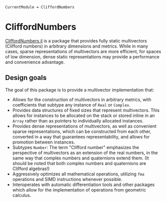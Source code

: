 ```@meta
CurrentModule = CliffordNumbers
```

# CliffordNumbers

[CliffordNumbers.jl](https://github.com/brainandforce/CliffordNumbers.jl) is a package that
provides fully static multivectors (Clifford numbers) in arbitrary dimensions and metrics. While
in many cases, sparse representations of multivectors are more efficient, for spaces of low
dimension, dense static representations may provide a performance and convenience advantage.

## Design goals

The goal of this package is to provide a multivector implementation that:
- Allows for the construction of multivectors in arbitrary metrics, with coefficients that subtype any instance of `Real` or `Complex`.
- Provides data structures of fixed sizes that represent multivectors. This allows for instances to be allocated on the stack or stored inline in an `Array` rather than as pointers to individually allocated instances.
- Provides dense representations of multivectors, as well as convenient sparse representations, which can be constructed from each other, converted in a way that guarantees representability, and allows for promotion between instances.
- Subtypes `Number`: The term "Clifford number" emphasizes the perspective of multivectors as an extension of the real numbers, in the same way that complex numbers and quaternions extend them. (It should be noted that both complex numbers and quaternions are Clifford algebras!)
- Aggressively optimizes all mathematical operations, utilizing `fma` operations and SIMD instructions whenever possible.
- Interoperates with automatic differentiation tools and other packages which allow for the implementation of operations from geometric calculus.
